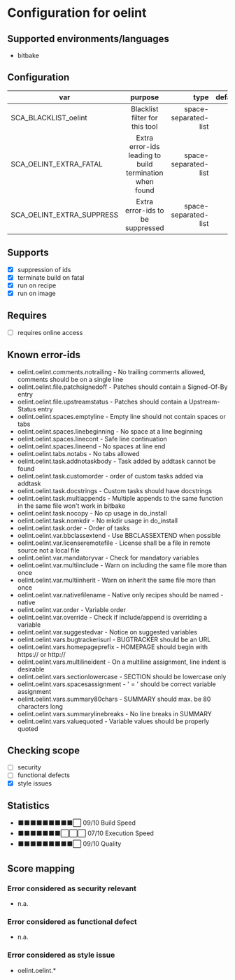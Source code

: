 # Configuration for oelint

## Supported environments/languages

* bitbake

## Configuration

| var | purpose | type | default |
| ------------- |:-------------:| -----:| -----:
| SCA_BLACKLIST_oelint | Blacklist filter for this tool | space-separated-list | ""
| SCA_OELINT_EXTRA_FATAL | Extra error-ids leading to build termination when found | space-separated-list | ""
| SCA_OELINT_EXTRA_SUPPRESS | Extra error-ids to be suppressed | space-separated-list | ""

## Supports

- [x] suppression of ids
- [x] terminate build on fatal
- [x] run on recipe
- [x] run on image

## Requires

- [ ] requires online access

## Known error-ids

* oelint.oelint.comments.notrailing - No trailing comments allowed, comments should be on a single line
* oelint.oelint.file.patchsignedoff - Patches should contain a Signed-Of-By entry
* oelint.oelint.file.upstreamstatus - Patches should contain a Upstream-Status entry
* oelint.oelint.spaces.emptyline - Empty line should not contain spaces or tabs
* oelint.oelint.spaces.linebeginning - No space at a line beginning
* oelint.oelint.spaces.linecont - Safe line continuation
* oelint.oelint.spaces.lineend - No spaces at line end
* oelint.oelint.tabs.notabs - No tabs allowed
* oelint.oelint.task.addnotaskbody - Task added by addtask cannot be found
* oelint.oelint.task.customorder - order of custom tasks added via addtask
* oelint.oelint.task.docstrings - Custom tasks should have docstrings
* oelint.oelint.task.multiappends - Multiple appends to the same function in the same file won't work in bitbake
* oelint.oelint.task.nocopy - No cp usage in do_install
* oelint.oelint.task.nomkdir - No mkdir usage in do_install
* oelint.oelint.task.order - Order of tasks
* oelint.oelint.var.bbclassextend - Use BBCLASSEXTEND when possible
* oelint.oelint.var.licenseremotefile - License shall be a file in remote source not a local file
* oelint.oelint.var.mandatoryvar - Check for mandatory variables
* oelint.oelint.var.multiinclude - Warn on including the same file more than once
* oelint.oelint.var.multiinherit - Warn on inherit the same file more than once
* oelint.oelint.var.nativefilename - Native only recipes should be named -native
* oelint.oelint.var.order - Variable order
* oelint.oelint.var.override - Check if include/append is overriding a variable
* oelint.oelint.var.suggestedvar - Notice on suggested variables
* oelint.oelint.vars.bugtrackerisurl - BUGTRACKER should be an URL
* oelint.oelint.vars.homepageprefix - HOMEPAGE should begin with https:// or http://
* oelint.oelint.vars.multilineident - On a multiline assignment, line indent is desirable
* oelint.oelint.vars.sectionlowercase - SECTION should be lowercase only
* oelint.oelint.vars.spacesassignment - ' = ' should be correct variable assignment
* oelint.oelint.vars.summary80chars - SUMMARY should max. be 80 characters long
* oelint.oelint.vars.summarylinebreaks - No line breaks in SUMMARY
* oelint.oelint.vars.valuequoted - Variable values should be properly quoted

## Checking scope

- [ ] security
- [ ] functional defects
- [x] style issues

## Statistics

 - ⬛⬛⬛⬛⬛⬛⬛⬛⬛⬜ 09/10 Build Speed
 - ⬛⬛⬛⬛⬛⬛⬛⬜⬜⬜ 07/10 Execution Speed
 - ⬛⬛⬛⬛⬛⬛⬛⬛⬛⬜ 09/10 Quality

## Score mapping

### Error considered as security relevant

* n.a.

### Error considered as functional defect

* n.a.

### Error considered as style issue

* oelint.oelint.*
